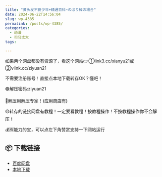 ```yaml
---
title: "黄头发不良少年+精通百科~のぼり棒の場合"
date: 2024-06-22T14:56:04
slug: wp-4385
permalink: /posts/wp-4385/
categories:
  - 动漫
  - 司马太太
tags:

---
```


如果两个网盘都没有资源了，看这个网站👉①link3.cc/xianyu21或②vlink.cc/ziyuan21

不需要注册账号！直接点本地下载转存OK？懂吧！

🟢解压密码:ziyuan21

🔵解压用解压专家！(应用商店有)

🟡转存的链接网盘有教程！一定要看教程！按教程操作！不按教程操作你不会解压！

💰🈶能力的宝，可以点左下角赞赏支持一下网站运行

## 📦 下载链接
- [百度网盘](https://blziyuan21.com/pay-download/4385?key=5c1b9cf489&down_id=0)
- [本地下载](https://blziyuan21.com/pay-download/4385?key=5c1b9cf489&down_id=1)

